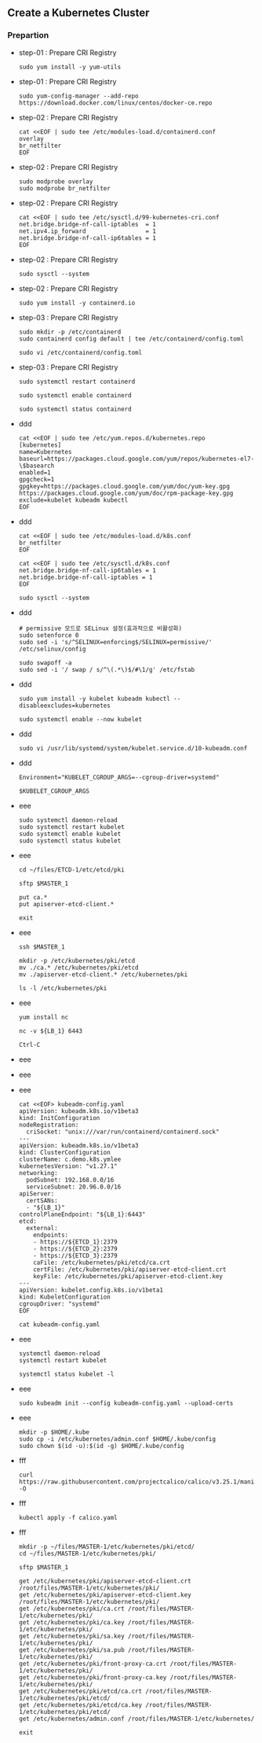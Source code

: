 ## **Create a Kubernetes Cluster**

### **Prepartion**



- step-01 : Prepare CRI Registry

      sudo yum install -y yum-utils

- step-01 : Prepare CRI Registry

      sudo yum-config-manager --add-repo https://download.docker.com/linux/centos/docker-ce.repo

- step-02 : Prepare CRI Registry 

      cat <<EOF | sudo tee /etc/modules-load.d/containerd.conf
      overlay
      br_netfilter
      EOF

- step-02 : Prepare CRI Registry 

      sudo modprobe overlay
      sudo modprobe br_netfilter

- step-02 : Prepare CRI Registry 

      cat <<EOF | sudo tee /etc/sysctl.d/99-kubernetes-cri.conf
      net.bridge.bridge-nf-call-iptables  = 1
      net.ipv4.ip_forward                 = 1
      net.bridge.bridge-nf-call-ip6tables = 1
      EOF

- step-02 : Prepare CRI Registry 

      sudo sysctl --system

- step-02 : Prepare CRI Registry 

      sudo yum install -y containerd.io

- step-03 : Prepare CRI Registry 

      sudo mkdir -p /etc/containerd
      sudo containerd config default | tee /etc/containerd/config.toml

      sudo vi /etc/containerd/config.toml

- step-03 : Prepare CRI Registry 

      sudo systemctl restart containerd

      sudo systemctl enable containerd

      sudo systemctl status containerd    

- ddd

      cat <<EOF | sudo tee /etc/yum.repos.d/kubernetes.repo
      [kubernetes]
      name=Kubernetes
      baseurl=https://packages.cloud.google.com/yum/repos/kubernetes-el7-\$basearch
      enabled=1
      gpgcheck=1
      gpgkey=https://packages.cloud.google.com/yum/doc/yum-key.gpg https://packages.cloud.google.com/yum/doc/rpm-package-key.gpg
      exclude=kubelet kubeadm kubectl
      EOF


- ddd

      cat <<EOF | sudo tee /etc/modules-load.d/k8s.conf
      br_netfilter
      EOF

      cat <<EOF | sudo tee /etc/sysctl.d/k8s.conf
      net.bridge.bridge-nf-call-ip6tables = 1
      net.bridge.bridge-nf-call-iptables = 1
      EOF

      sudo sysctl --system

- ddd

      # permissive 모드로 SELinux 설정(효과적으로 비활성화)
      sudo setenforce 0
      sudo sed -i 's/^SELINUX=enforcing$/SELINUX=permissive/' /etc/selinux/config

      sudo swapoff -a
      sudo sed -i '/ swap / s/^\(.*\)$/#\1/g' /etc/fstab

- ddd

      sudo yum install -y kubelet kubeadm kubectl --disableexcludes=kubernetes

      sudo systemctl enable --now kubelet

- ddd

      sudo vi /usr/lib/systemd/system/kubelet.service.d/10-kubeadm.conf

- ddd

      Environment="KUBELET_CGROUP_ARGS=--cgroup-driver=systemd"

      $KUBELET_CGROUP_ARGS

- eee

      sudo systemctl daemon-reload
      sudo systemctl restart kubelet
      sudo systemctl enable kubelet
      sudo systemctl status kubelet

- eee

      cd ~/files/ETCD-1/etc/etcd/pki

      sftp $MASTER_1 

      put ca.*
      put apiserver-etcd-client.*

      exit


- eee

      ssh $MASTER_1 

      mkdir -p /etc/kubernetes/pki/etcd
      mv ./ca.* /etc/kubernetes/pki/etcd
      mv ./apiserver-etcd-client.* /etc/kubernetes/pki

      ls -l /etc/kubernetes/pki

- eee

      yum install nc

      nc -v ${LB_1} 6443

      Ctrl-C


- eee

- eee


- eee

      cat <<EOF> kubeadm-config.yaml
      apiVersion: kubeadm.k8s.io/v1beta3
      kind: InitConfiguration
      nodeRegistration:
        criSocket: "unix:///var/run/containerd/containerd.sock"
      ---
      apiVersion: kubeadm.k8s.io/v1beta3
      kind: ClusterConfiguration
      clusterName: c.demo.k8s.ymlee
      kubernetesVersion: "v1.27.1"
      networking:
        podSubnet: 192.168.0.0/16
        serviceSubnet: 20.96.0.0/16
      apiServer:
        certSANs:
        - "${LB_1}"
      controlPlaneEndpoint: "${LB_1}:6443"
      etcd:
        external:
          endpoints:
          - https://${ETCD_1}:2379
          - https://${ETCD_2}:2379
          - https://${ETCD_3}:2379
          caFile: /etc/kubernetes/pki/etcd/ca.crt
          certFile: /etc/kubernetes/pki/apiserver-etcd-client.crt
          keyFile: /etc/kubernetes/pki/apiserver-etcd-client.key
      ---
      apiVersion: kubelet.config.k8s.io/v1beta1
      kind: KubeletConfiguration
      cgroupDriver: "systemd"
      EOF

      cat kubeadm-config.yaml



- eee

      systemctl daemon-reload
      systemctl restart kubelet

      systemctl status kubelet -l

- eee

      sudo kubeadm init --config kubeadm-config.yaml --upload-certs

- eee

      mkdir -p $HOME/.kube
      sudo cp -i /etc/kubernetes/admin.conf $HOME/.kube/config
      sudo chown $(id -u):$(id -g) $HOME/.kube/config

- fff

      curl https://raw.githubusercontent.com/projectcalico/calico/v3.25.1/manifests/calico.yaml -O
      
- fff      

      kubectl apply -f calico.yaml

      
- fff      


      mkdir -p ~/files/MASTER-1/etc/kubernetes/pki/etcd/
      cd ~/files/MASTER-1/etc/kubernetes/pki/

      sftp $MASTER_1

      get /etc/kubernetes/pki/apiserver-etcd-client.crt /root/files/MASTER-1/etc/kubernetes/pki/
      get /etc/kubernetes/pki/apiserver-etcd-client.key /root/files/MASTER-1/etc/kubernetes/pki/
      get /etc/kubernetes/pki/ca.crt /root/files/MASTER-1/etc/kubernetes/pki/
      get /etc/kubernetes/pki/ca.key /root/files/MASTER-1/etc/kubernetes/pki/
      get /etc/kubernetes/pki/sa.key /root/files/MASTER-1/etc/kubernetes/pki/
      get /etc/kubernetes/pki/sa.pub /root/files/MASTER-1/etc/kubernetes/pki/
      get /etc/kubernetes/pki/front-proxy-ca.crt /root/files/MASTER-1/etc/kubernetes/pki/
      get /etc/kubernetes/pki/front-proxy-ca.key /root/files/MASTER-1/etc/kubernetes/pki/
      get /etc/kubernetes/pki/etcd/ca.crt /root/files/MASTER-1/etc/kubernetes/pki/etcd/
      get /etc/kubernetes/pki/etcd/ca.key /root/files/MASTER-1/etc/kubernetes/pki/etcd/
      get /etc/kubernetes/admin.conf /root/files/MASTER-1/etc/kubernetes/

      exit      